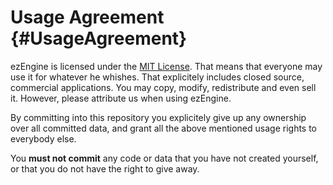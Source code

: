 Usage Agreement {#UsageAgreement}
===============

ezEngine is licensed under the [MIT License](https://opensource.org/licenses/MIT).
That means that everyone may use it for whatever he whishes. That explicitely includes closed source, commercial applications.
You may copy, modify, redistribute and even sell it. However, please attribute us when using ezEngine.

By committing into this repository you explicitely give up any ownership over all committed data, and grant all the above mentioned usage rights to everybody else.

You **must not commit** any code or data that you have not created yourself, or that you do not have the right to give away.
